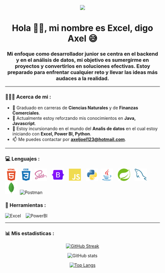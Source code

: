 <div id="header" align="center">
  <img src= "https://media.giphy.com/media/v1.Y2lkPTc5MGI3NjExZWExNGY2YjNiY2M1NDI4Y2M0YWM3ZjIxZTM2MjQzNGFjNjA4YmRhYyZlcD12MV9pbnRlcm5hbF9naWZzX2dpZklkJmN0PWc/3oKIPEqDGUULpEU0aQ/giphy.gif" width="230px"/>
  <h1 align="center"> Hola 🤝🏼, mi nombre es Excel, digo Axel 😅</h1>
  <h3 align="center"> Mi enfoque como desarrollador junior se centra en el backend y en el análisis de datos, mi objetivo es sumergirme en proyectos y convertirlos en soluciones efectivas. Estoy preparado para enfrentar cualquier reto y llevar las ideas más audaces a la realidad.</h3>
</div>

---

### 👨🏽‍💻 Acerca de mi :

- 🔭 Graduado en carreras de **Ciencias Naturales** y de **Finanzas Comerciales**. 
- 🌱 Actualmente estoy reforzando mis conocimientos en **Java, Javascript**.
- 🔰  Estoy incursionando en el mundo del **Analis de datos** en el cual estoy iniciando con **Excel, Power BI, Python**.
- 📫 Me puedes contactar por **axeljoel123@hotmail.com**.

---

<div align="left">
<h3> 💻 Lenguajes :  </h3>
    <div>
<img src="https://github.com/devicons/devicon/blob/master/icons/html5/html5-plain-wordmark.svg" tittle="HTML5" alt="HTML"
width="40" height=40"/>&nbsp;
<img src="https://github.com/devicons/devicon/blob/master/icons/css3/css3-plain-wordmark.svg" tittle="CSS3" alt="CSS"
width="40" height=40"/>&nbsp;
<img src="https://github.com/devicons/devicon/blob/master/icons/sass/sass-original.svg" tittle="SASS" alt="SASS"
width="40" height=40"/>&nbsp &nbsp;
<img src="https://github.com/devicons/devicon/blob/master/icons/bootstrap/bootstrap-original.svg" tittle="BT" alt="BT"
width="40" height=40"/>&nbsp &nbsp;
<img src="https://github.com/devicons/devicon/blob/master/icons/javascript/javascript-plain.svg" tittle="JS" alt="Javascript"
width="40" height=40"/>&nbsp &nbsp;
<img src="https://github.com/devicons/devicon/blob/master/icons/python/python-original.svg" tittle="PY" alt="Python"
width="40" height=40"/>&nbsp;
<img src="https://github.com/devicons/devicon/blob/master/icons/java/java-original.svg" tittle="Java" alt="Java"
width="40" height=40"/>&nbsp &nbsp;
<img src="https://github.com/devicons/devicon/blob/master/icons/spring/spring-original.svg" tittle="Spring" alt="Springboot"
width="40" height=40"/>&nbsp &nbsp;
<img src="https://github.com/devicons/devicon/blob/master/icons/mysql/mysql-original.svg" tittle="SQL" alt="SQL"
width="40" height=40"/>&nbsp;
<img src="https://github.com/devicons/devicon/blob/master/icons/mongodb/mongodb-original.svg" tittle="MongoDB" alt="MongoDB"
width="40" height=40"/>&nbsp;
<img src="https://www.vectorlogo.zone/logos/getpostman/getpostman-icon.svg" tittle="Postman" alt="Postman"
width="40" height=40"/>&nbsp &nbsp;
    </div>

</div>

<div align="left">
<h3> 🔨 Herramientas :  </h3>
    <div>
    <img src="https://upload.wikimedia.org/wikipedia/commons/3/34/Microsoft_Office_Excel_%282019%E2%80%93present%29.svg" tittle="Excel" alt="Excel"
width="40" height=40"/>&nbsp &nbsp;
 <img src="https://github.com/microsoft/PowerBI-Icons/blob/main/SVG/Power-BI.svg" tittle="PowerBI" alt="PowerBI"
width="40" height=40"/>&nbsp &nbsp;
    </div>

</div>

---

### 📊 Mis estadisticas :
<div align="center">

[![GitHub Streak](http://github-readme-streak-stats.herokuapp.com?user=AxelSarmientoR&theme=transparent&border_radius=23&locale=es&date_format=j%20M%5B%20Y%5D&card_width=500)](https://git.io/streak-stats)

![GitHub stats](https://github-readme-stats.vercel.app/api?username=AxelSarmientoR&show_icons=true&theme=vue-dark)

[![Top Langs](https://github-readme-stats.vercel.app/api/top-langs/?username=AxelSarmientoR&layout=Donut-Chart)](https://github.com/anuraghazra/github-readme-stats)

</div>

